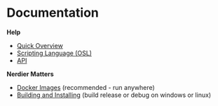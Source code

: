 # Documentation


**Help**

* [Quick Overview](https://github.com/opset/openset/tree/master/docs/osl/README.md)
* [Scripting Language (OSL)](https://github.com/opset/openset/blob/master/docs/osl/language_reference.md)
* [API](https://github.com/opset/openset/tree/master/docs/rest/README.md)

**Nerdier Matters**
* [Docker Images](https://github.com/opset/openset/tree/master/docs/docker) (recommended - run anywhere)
* [Building and Installing](https://github.com/opset/openset/tree/master/docs/build_install)  (build release or debug on windows or linux)


